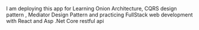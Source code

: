 I am deploying this app for Learning Onion Architecture, CQRS design pattern , Mediator Design Pattern and practicing FullStack web development with React and Asp .Net Core restful api
